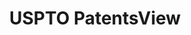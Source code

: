 ---
bigquery: https://console.cloud.google.com/bigquery?p=patents-public-data&d=patentsview&page=dataset
citation: Attribution should be given to PatentsView for use, distribution, or derivative
  works.
code: https://github.com/CSSIP-AIR/PatentsView-Code-Snippets/
contributors: USPTO
cost: None
description: 'PatentsView includes US patent data including raw data (summaries, applications,
  pregrant applications), disambugations of inventors and assignees, and inventor
  gender estimates.  Also foreign priority data, # of figures and sheets, and government
  interest statements.'
documentation: https://patentsview.org/query/builder-faqs
last_edit: 04/05/2022, 10:26:33
location: https://patentsview.org/
maintained_by: USPTO
record_creation_timestamp: 12/2/2020 17:20:46
schema_fields:
- sequence
- level_one
- length
- rawlocation_id
- id
- patent_id
- deceased
- number
- attribution_status
- num
- title
- num_claims
- field_title
- subcategory_id
- disamb_inventor_id_20180528
- disamb_inventor_id_20191008
- uuid
- applicant_type
- disamb_assignee_id_20200331
- lname
- disamb_assignee_id_20190820
- disamb_assignee_id_20200630
- disamb_inventor_id_20171003
- county
- f102_date
- state
- contract_award_number
- disamb_inventor_id_20171226
- abstract
- disamb_assignee_id_20191231
- relkind
- subclass_id
- ipc_class
- withdrawn
- county_fips
- status
- rel_id
- rawinventor_id
- lawyer_id
- disamb_inventor_id_20170808
- type
- publication_number
- subclass
- disamb_inventor_id_20190820
- disamb_assignee_id_20191008
- country
- disamb_inventor_id_20201229
- organization_id
- level_three
- section_id
- latin_name
- section
- role
- ipc_version_indicator
- variety
- subgroup_id
- num_figures
- exemplary
- text
- inventor_id
- longitude
- field_id
- action_date
- filename
- mainclass_id
- location_id
- citation_id
- disamb_inventor_id_20181127
- level_two
- classification_value
- city
- application_id
- disamb_inventor_id_20200331
- name_last
- gi_statement
- subsection_id
- classification_data_source
- disamb_assignee_id_20181127
- series_code
- classification_status
- doctype
- doc_type
- kind
- disamb_inventor_id_20200929
- term_disclaimer
- dependent
- classification_level
- category
- disamb_assignee_id_20200929
- _102_date
- male
- group_id
- disamb_inventor_id_20190312
- fname
- date
- disamb_assignee_id_20190312
- designation
- organization
- disamb_inventor_id_20200630
- lapse_of_patent
- disamb_inventor_id_20170307
- assignee_id
- rule_47
- reldocno
- subgroup
- term_grant
- num_sheets
- _371_date
- latitude
- latlong
- rawassignee_id
- main_group
- f371_date
- country_transformed
- group
- state_fips
- name_first
- name
- sector_title
- category_id
- term_extension
- disamb_inventor_id_20191231
- disclaimer_date
- male_flag
- symbol_position
shortname: patentsview
tags:
- disambiguation
- United States
- gender
terms_of_use: Creative Commons Attribution 4.0 International License.
timeframe: 1963-1999
title: USPTO PatentsView
uuid: cf1780b1-e265-4e49-8d1d-83b9cfe0fd9a
---